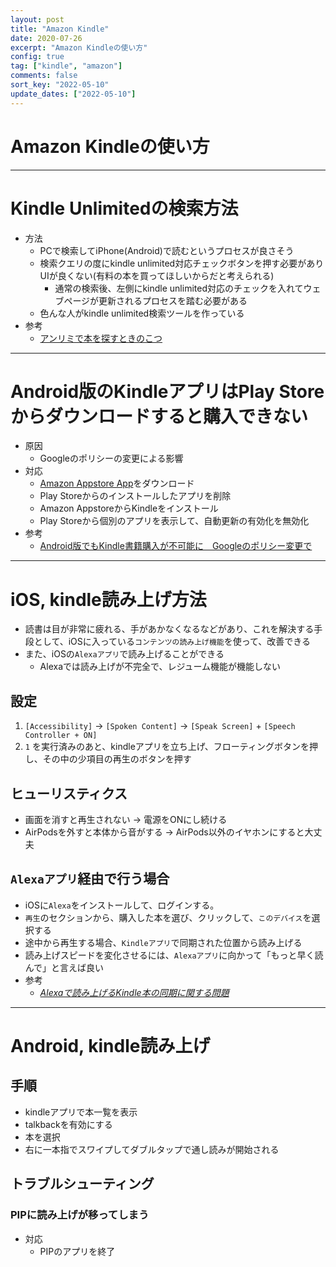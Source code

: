 ```yaml
---
layout: post
title: "Amazon Kindle"
date: 2020-07-26
excerpt: "Amazon Kindleの使い方"
config: true
tag: ["kindle", "amazon"]
comments: false
sort_key: "2022-05-10"
update_dates: ["2022-05-10"]
---
```


# Amazon Kindleの使い方

---

# Kindle Unlimitedの検索方法
 - 方法
   - PCで検索してiPhone(Android)で読むというプロセスが良さそう
   - 検索クエリの度にkindle unlimited対応チェックボタンを押す必要がありUIが良くない(有料の本を買ってほしいからだと考えられる)
     - 通常の検索後、左側にkindle unlimited対応のチェックを入れてウェブページが更新されるプロセスを踏む必要がある
   - 色んな人がkindle unlimited検索ツールを作っている
 - 参考
   - [アンリミで本を探すときのこつ](https://scrapbox.io/KindleUnlimited/%E3%82%A2%E3%83%B3%E3%83%AA%E3%83%9F%E3%81%A7%E6%9C%AC%E3%82%92%E6%8E%A2%E3%81%99%E3%81%A8%E3%81%8D%E3%81%AE%E3%81%93%E3%81%A4)

---

# Android版のKindleアプリはPlay Storeからダウンロードすると購入できない
 - 原因
   - Googleのポリシーの変更による影響
 - 対応
   - [Amazon Appstore App](https://www.amazon.com/gp/mas/get/amazonapp)をダウンロード
   - Play Storeからのインストールしたアプリを削除
   - Amazon AppstoreからKindleをインストール
   - Play Storeから個別のアプリを表示して、自動更新の有効化を無効化
 - 参考
   - [Android版でもKindle書籍購入が不可能に　Googleのポリシー変更で](https://www.itmedia.co.jp/mobile/articles/2206/01/news071.html)

---

# iOS, kindle読み上げ方法
 - 読書は目が非常に疲れる、手があかなくなるなどがあり、これを解決する手段として、iOSに入っている`コンテンツの読み上げ機能`を使って、改善できる  
 - また、iOSの`Alexaアプリ`で読み上げることができる  
   - Alexaでは読み上げが不完全で、レジューム機能が機能しない　


## 設定
 1. `[Accessibility]` -> `[Spoken Content]` -> `[Speak Screen]` + `[Speech Controller + ON]`
 2. `1` を実行済みのあと、kindleアプリを立ち上げ、フローティングボタンを押し、その中の少項目の再生のボタンを押す

## ヒューリスティクス
 - 画面を消すと再生されない -> 電源をONにし続ける
 - AirPodsを外すと本体から音がする -> AirPods以外のイヤホンにすると大丈夫

## `Alexaアプリ`経由で行う場合
 - iOSに`Alexa`をインストールして、ログインする。
 - `再生`のセクションから、購入した本を選び、クリックして、`このデバイス`を選択する
 - 途中から再生する場合、`Kindleアプリ`で同期された位置から読み上げる
 - 読み上げスピードを変化させるには、`Alexaアプリ`に向かって「もっと早く読んで」と言えば良い
 - 参考
   - [*Alexaで読み上げるKindle本の同期に関する問題*](https://www.amazon.co.jp/gp/help/customer/display.html?nodeId=GDNJ68Z4KQE9VRRT)

---

# Android, kindle読み上げ

## 手順
 - kindleアプリで本一覧を表示
 - talkbackを有効にする
 - 本を選択
 - 右に一本指でスワイプしてダブルタップで通し読みが開始される

## トラブルシューティング

### PIPに読み上げが移ってしまう
 - 対応
   - PIPのアプリを終了

